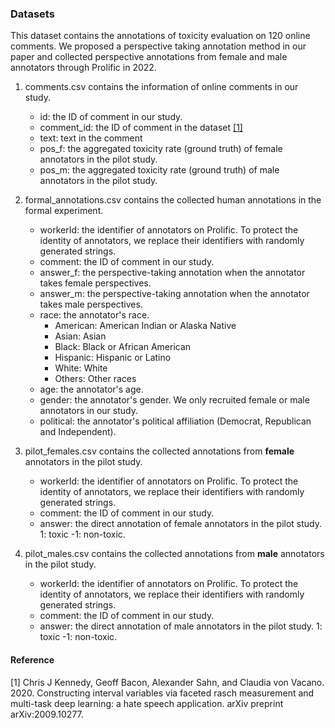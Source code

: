 ### Datasets

This dataset contains the annotations of toxicity evaluation on 120 online comments. 
We proposed a perspective taking annotation method in our paper and collected perspective annotations from female and male annotators through Prolific in 2022. 

1. comments.csv contains the information of online comments in our study.
	- id: the ID of comment in our study.
	- comment_id: the ID of comment in the dataset [[1]](#1)
	- text: text in the comment
	- pos_f: the aggregated toxicity rate (ground truth) of female annotators in the pilot study.
	- pos_m: the aggregated toxicity rate (ground truth) of male annotators in the pilot study.


2.  formal_annotations.csv contains the collected human annotations in the formal experiment.
	- workerId: the identifier of annotators on Prolific. To protect the identity of annotators, we replace their identifiers with randomly generated strings.
	- comment: the ID of comment in our study.
	- answer_f: the perspective-taking annotation when the annotator takes female perspectives.
	- answer_m: the perspective-taking annotation when the annotator takes male perspectives.
	- race: the annotator's race. 
		* American: American Indian or Alaska Native
		* Asian: Asian
		* Black: Black or African American
		* Hispanic: Hispanic or Latino
		* White: White
		* Others: Other races
	- age: the annotator's age. 
	- gender: the annotator's gender. We only recruited female or male annotators in our study.
	- political: the annotator's political affiliation (Democrat, Republican and Independent).

3. pilot_females.csv contains the collected annotations from **female** annotators in the pilot study. 
	- workerId: the identifier of annotators on Prolific. To protect the identity of annotators, we replace their identifiers with randomly generated strings.
	- comment: the ID of comment in our study. 
	- answer: the direct annotation of female annotators in the pilot study. 1: toxic -1: non-toxic.

4. pilot_males.csv contains the collected annotations from **male** annotators in the pilot study. 
	- workerId: the identifier of annotators on Prolific. To protect the identity of annotators, we replace their identifiers with randomly generated strings.
	- comment: the ID of comment in our study. 
	- answer: the direct annotation of male annotators in the pilot study. 1: toxic -1: non-toxic.

#### Reference
<a id="1">[1]</a> 
Chris J Kennedy, Geoff Bacon, Alexander Sahn, and Claudia von Vacano. 2020. 
Constructing interval variables via faceted rasch measurement and multi-task deep learning: a hate speech application. arXiv preprint arXiv:2009.10277.


